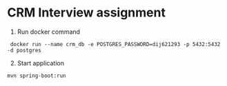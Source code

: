 # CRM Interview assignment

1. Run docker command

```
 docker run --name crm_db -e POSTGRES_PASSWORD=dij621293 -p 5432:5432 -d postgres
```

2. Start application

```
mvn spring-boot:run
```